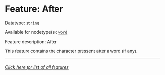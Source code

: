 # Feature: After

Datatype: `string`

Available for nodetype(s): [`word`](wordnodefeatures.md#readme)

Feature description: After

This feature contains the character pressent after a word (if any).

---
###### [Click here for list of all features](home.md#readme)
